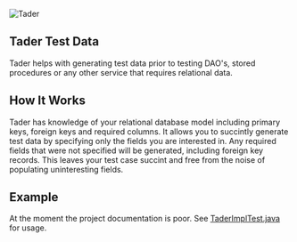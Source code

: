 ![Tader](https://github.com/uklance/tader/raw/master/tader_110.png)

Tader Test Data
---------------

Tader helps with generating test data prior to testing DAO's, stored procedures or any other service that requires
relational data. 

How It Works
------------
Tader has knowledge of your relational database model including primary keys, foreign keys and required columns.
It allows you to succintly generate test data by specifying only the fields you are interested in. Any required
fields that were not specified will be generated, including foreign key records. This leaves your test case succint
and free from the noise of populating uninteresting fields.

Example
-------

At the moment the project documentation is poor. See [TaderImplTest.java](https://github.com/uklance/tader/blob/master/tader-core/src/test/java/org/tader/TaderImplTest.java) for usage.
